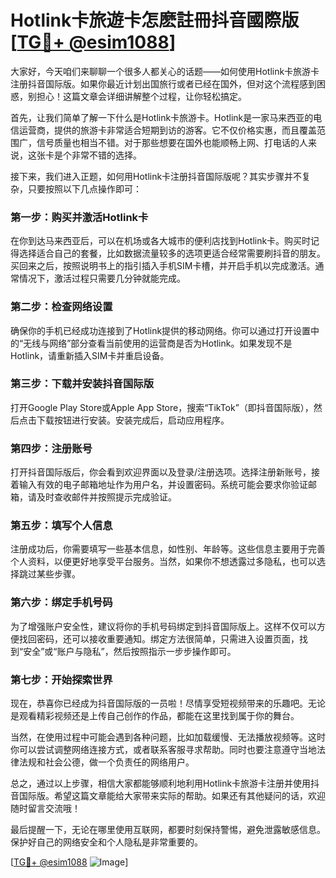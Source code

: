 # Hotlink卡旅遊卡怎麽註冊抖音國際版[[TG💪+ @esim1088](https://t.me/s/esim1088)]

大家好，今天咱们来聊聊一个很多人都关心的话题——如何使用Hotlink卡旅游卡注册抖音国际版。如果你最近计划出国旅行或者已经在国外，但对这个流程感到困惑，别担心！这篇文章会详细讲解整个过程，让你轻松搞定。

首先，让我们简单了解一下什么是Hotlink卡旅游卡。Hotlink是一家马来西亚的电信运营商，提供的旅游卡非常适合短期到访的游客。它不仅价格实惠，而且覆盖范围广，信号质量也相当不错。对于那些想要在国外也能顺畅上网、打电话的人来说，这张卡是个非常不错的选择。

接下来，我们进入正题，如何用Hotlink卡注册抖音国际版呢？其实步骤并不复杂，只要按照以下几点操作即可：

### 第一步：购买并激活Hotlink卡

在你到达马来西亚后，可以在机场或各大城市的便利店找到Hotlink卡。购买时记得选择适合自己的套餐，比如数据流量较多的选项更适合经常需要刷抖音的朋友。买回来之后，按照说明书上的指引插入手机SIM卡槽，并开启手机以完成激活。通常情况下，激活过程只需要几分钟就能完成。

### 第二步：检查网络设置

确保你的手机已经成功连接到了Hotlink提供的移动网络。你可以通过打开设置中的“无线与网络”部分查看当前使用的运营商是否为Hotlink。如果发现不是Hotlink，请重新插入SIM卡并重启设备。

### 第三步：下载并安装抖音国际版

打开Google Play Store或Apple App Store，搜索“TikTok”（即抖音国际版），然后点击下载按钮进行安装。安装完成后，启动应用程序。

### 第四步：注册账号

打开抖音国际版后，你会看到欢迎界面以及登录/注册选项。选择注册新账号，接着输入有效的电子邮箱地址作为用户名，并设置密码。系统可能会要求你验证邮箱，请及时查收邮件并按照提示完成验证。

### 第五步：填写个人信息

注册成功后，你需要填写一些基本信息，如性别、年龄等。这些信息主要用于完善个人资料，以便更好地享受平台服务。当然，如果你不想透露过多隐私，也可以选择跳过某些步骤。

### 第六步：绑定手机号码

为了增强账户安全性，建议将你的手机号码绑定到抖音国际版上。这样不仅可以方便找回密码，还可以接收重要通知。绑定方法很简单，只需进入设置页面，找到“安全”或“账户与隐私”，然后按照指示一步步操作即可。

### 第七步：开始探索世界

现在，恭喜你已经成为抖音国际版的一员啦！尽情享受短视频带来的乐趣吧。无论是观看精彩视频还是上传自己创作的作品，都能在这里找到属于你的舞台。

当然，在使用过程中可能会遇到各种问题，比如加载缓慢、无法播放视频等。这时你可以尝试调整网络连接方式，或者联系客服寻求帮助。同时也要注意遵守当地法律法规和社会公德，做一个负责任的网络用户。

总之，通过以上步骤，相信大家都能够顺利地利用Hotlink卡旅游卡注册并使用抖音国际版。希望这篇文章能给大家带来实际的帮助。如果还有其他疑问的话，欢迎随时留言交流哦！

最后提醒一下，无论在哪里使用互联网，都要时刻保持警惕，避免泄露敏感信息。保护好自己的网络安全和个人隐私是非常重要的。

[[TG💪+ @esim1088](https://t.me/s/esim1088) ![Image](https://i.postimg.cc/4NQfJmqS/Snipaste-2025-05-13-00-14-12.png)]